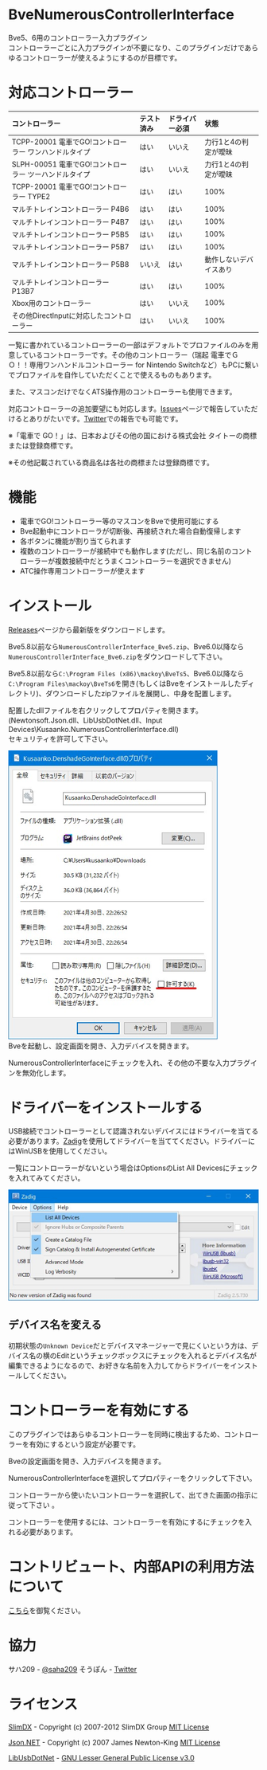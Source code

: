 # BveNumerousControllerInterface
Bve5、6用のコントローラー入力プラグイン  
コントローラーごとに入力プラグインが不要になり、このプラグインだけであらゆるコントローラーが使えるようにするのが目標です。  

# 対応コントローラー
|コントローラー|テスト済み|ドライバー必須|状態|
|:--|:--|:--|:--|
|TCPP-20001 電車でGO!コントローラー ワンハンドルタイプ|はい|いいえ|力行1と4の判定が曖昧|
|SLPH-00051 電車でGO!コントローラー ツーハンドルタイプ|はい|いいえ|力行1と4の判定が曖昧|
|TCPP-20001 電車でGO!コントローラー TYPE2|はい|はい|100%|
|マルチトレインコントローラー P4B6|はい|はい|100%|
|マルチトレインコントローラー P4B7|はい|はい|100%|
|マルチトレインコントローラー P5B5|はい|はい|100%|
|マルチトレインコントローラー P5B7|はい|はい|100%|
|マルチトレインコントローラー P5B8|いいえ|はい|動作しないデバイスあり|
|マルチトレインコントローラー P13B7|はい|はい|100%|
|Xbox用のコントローラー|はい|いいえ|100%|
|その他DirectInputに対応したコントローラー|はい|いいえ|100%|

一覧に書かれているコントローラーの一部はデフォルトでプロファイルのみを用意しているコントローラーです。その他のコントローラー（瑞起 電車でＧＯ！！専用ワンハンドルコントローラー for Nintendo Switchなど）もPCに繋いでプロファイルを自作していただくことで使えるものもあります。

また、マスコンだけでなくATS操作用のコントローラーも使用できます。

対応コントローラーの追加要望にも対応します。[Issues](https://github.com/kusaanko/BveNumerousControllerInterface/issues)ページで報告していただけるとありがたいです。[Twitter](https://twitter.com/kusaanko)での報告でも可能です。

※「電車で GO！」は、日本およびその他の国における株式会社 タイトーの商標または登録商標です。

※その他記載されている商品名は各社の商標または登録商標です。
# 機能
* 電車でGO!コントローラー等のマスコンをBveで使用可能にする
* Bve起動中にコントローラが切断後、再接続された場合自動復帰します
* 各ボタンに機能が割り当てられます
* 複数のコントローラーが接続中でも動作します(ただし、同じ名前のコントローラーが複数接続中だとうまくコントローラーを選択できません)
* ATC操作専用コントローラーが使えます

# インストール
[Releases](https://github.com/kusaanko/BveNumerousControllerInterface/releases)ページから最新版をダウンロードします。

Bve5.8以前なら`NumerousControllerInterface_Bve5.zip`、Bve6.0以降なら`NumerousControllerInterface_Bve6.zip`をダウンロードして下さい。

Bve5.8以前なら`C:\Program Files (x86)\mackoy\BveTs5`、Bve6.0以降なら`C:\Program Files\mackoy\BveTs6`を開き(もしくはBveをインストールしたディレクトリ)、ダウンロードしたzipファイルを展開し、中身を配置します。

配置したdllファイルを右クリックしてプロパティを開きます。(Newtonsoft.Json.dll、LibUsbDotNet.dll、Input Devices\Kusaanko.NumerousControllerInterface.dll)  
セキュリティを許可して下さい。

![許可](pic/1.jpg)  
Bveを起動し、設定画面を開き、入力デバイスを開きます。

NumerousControllerInterfaceにチェックを入れ、その他の不要な入力プラグインを無効化します。

# ドライバーをインストールする
USB接続でコントローラーとして認識されないデバイスにはドライバーを当てる必要があります。[Zadig](https://zadig.akeo.ie/)を使用してドライバーを当ててください。ドライバーにはWinUSBを使用してください。

一覧にコントローラーがないという場合はOptionsのList All Devicesにチェックを入れてみてください。

![Zadig](pic/zadig.jpg)

## デバイス名を変える
初期状態の`Unknown Device`だとデバイスマネージャーで見にくいという方は、デバイス名の横のEditというチェックボックスにチェックを入れるとデバイス名が編集できるようになるので、お好きな名前を入力してからドライバーをインストールしてください。

# コントローラーを有効にする
このプラグインではあらゆるコントローラーを同時に検出するため、コントローラーを有効にするという設定が必要です。

Bveの設定画面を開き、入力デバイスを開きます。

NumerousControllerInterfaceを選択してプロパティーをクリックして下さい。

コントローラーから使いたいコントローラーを選択して、出てきた画面の指示に従って下さい 。

コントローラーを使用するには、コントローラーを有効にするにチェックを入れる必要があります。

# コントリビュート、内部APIの利用方法について
[こちら](https://github.com/kusaanko/BveNumerousControllerInterface/blob/main/CONTRIBUTING.md)を御覧ください。

# 協力
サハ209 - [@saha209](https://github.com/saha209)
そうぽん - [Twitter](https://twitter.com/So8701_10)

# ライセンス
[SlimDX](https://github.com/SlimDX/slimdx) - Copyright (c) 2007-2012 SlimDX Group [MIT License](https://github.com/SlimDX/slimdx/blob/master/License.txt)

[Json.NET](https://github.com/JamesNK/Newtonsoft.Json) - Copyright (c) 2007 James Newton-King [MIT License](https://github.com/JamesNK/Newtonsoft.Json/blob/master/LICENSE.md)

[LibUsbDotNet](https://github.com/LibUsbDotNet/LibUsbDotNet) - [GNU Lesser General Public License v3.0](https://github.com/LibUsbDotNet/LibUsbDotNet/blob/master/LICENSE)
